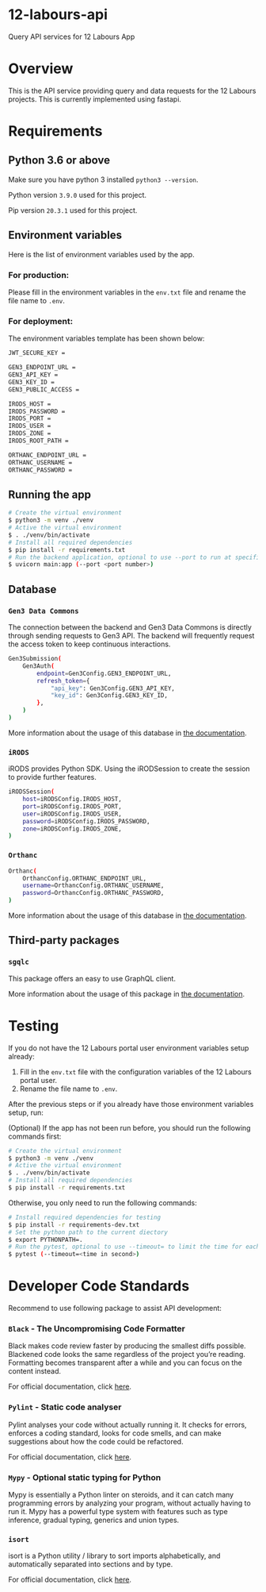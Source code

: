# 12-labours-api

Query API services for 12 Labours App

# Overview

This is the API service providing query and data requests for the 12 Labours projects. This is currently implemented using fastapi.

# Requirements

## Python 3.6 or above

Make sure you have python 3 installed `python3 --version`.

Python version `3.9.0` used for this project.

Pip version `20.3.1` used for this project.

## Environment variables

Here is the list of environment variables used by the app.

### For production:

Please fill in the environment variables in the `env.txt` file and rename the file name to `.env`.

### For deployment:

The environment variables template has been shown below:

```bash
JWT_SECURE_KEY =

GEN3_ENDPOINT_URL =
GEN3_API_KEY =
GEN3_KEY_ID =
GEN3_PUBLIC_ACCESS =

IRODS_HOST =
IRODS_PASSWORD =
IRODS_PORT =
IRODS_USER =
IRODS_ZONE =
IRODS_ROOT_PATH =

ORTHANC_ENDPOINT_URL =
ORTHANC_USERNAME =
ORTHANC_PASSWORD =
```

## Running the app

```bash
# Create the virtual environment
$ python3 -m venv ./venv
# Active the virtual environment
$ . ./venv/bin/activate
# Install all required dependencies
$ pip install -r requirements.txt
# Run the backend application, optional to use --port to run at specific port
$ uvicorn main:app (--port <port number>)
```

## Database

### `Gen3 Data Commons`

The connection between the backend and Gen3 Data Commons is directly through sending requests to Gen3 API. The backend will frequently request the access token to keep continuous interactions.

```bash
Gen3Submission(
    Gen3Auth(
        endpoint=Gen3Config.GEN3_ENDPOINT_URL,
        refresh_token={
            "api_key": Gen3Config.GEN3_API_KEY,
            "key_id": Gen3Config.GEN3_KEY_ID,
        },
    )
)
```

More information about the usage of this database in [the documentation](https://gen3.org/resources/user/using-api/).

### `iRODS`

iRODS provides Python SDK. Using the iRODSession to create the session to provide further features.

```bash
iRODSSession(
    host=iRODSConfig.IRODS_HOST,
    port=iRODSConfig.IRODS_PORT,
    user=iRODSConfig.IRODS_USER,
    password=iRODSConfig.IRODS_PASSWORD,
    zone=iRODSConfig.IRODS_ZONE,
)
```

### `Orthanc`

```bash
Orthanc(
    OrthancConfig.ORTHANC_ENDPOINT_URL,
    username=OrthancConfig.ORTHANC_USERNAME,
    password=OrthancConfig.ORTHANC_PASSWORD,
)
```

More information about the usage of this database in [the documentation](https://github.com/irods/python-irodsclient).

## Third-party packages

### `sgqlc`

This package offers an easy to use GraphQL client.

More information about the usage of this package in [the documentation](https://sgqlc.readthedocs.io/en/latest/).

# Testing

If you do not have the 12 Labours portal user environment variables setup already:

1. Fill in the `env.txt` file with the configuration variables of the 12 Labours portal user.
2. Rename the file name to `.env`.

After the previous steps or if you already have those environment variables setup, run:

(Optional) If the app has not been run before, you should run the following commands first:

```bash
# Create the virtual environment
$ python3 -m venv ./venv
# Active the virtual environment
$ . ./venv/bin/activate
# Install all required dependencies
$ pip install -r requirements.txt
```

Otherwise, you only need to run the following commands:

```bash
# Install required dependencies for testing
$ pip install -r requirements-dev.txt
# Set the python path to the current diectory
$ export PYTHONPATH=.
# Run the pytest, optional to use --timeout= to limit the time for each test case
$ pytest (--timeout=<time in second>)
```

# Developer Code Standards

Recommend to use following package to assist API development:

### `Black` - The Uncompromising Code Formatter

Black makes code review faster by producing the smallest diffs possible. Blackened code looks the same regardless of the project you’re reading. Formatting becomes transparent after a while and you can focus on the content instead.

For official documentation, click [here](https://black.readthedocs.io/en/stable/).

### `Pylint` - Static code analyser

Pylint analyses your code without actually running it. It checks for errors, enforces a coding standard, looks for code smells, and can make suggestions about how the code could be refactored.

For official documentation, click [here](https://pylint.readthedocs.io/en/stable/).

### `Mypy` - Optional static typing for Python

Mypy is essentially a Python linter on steroids, and it can catch many programming errors by analyzing your program, without actually having to run it. Mypy has a powerful type system with features such as type inference, gradual typing, generics and union types.

### `isort`

isort is a Python utility / library to sort imports alphabetically, and automatically separated into sections and by type.

For official documentation, click [here](https://pycqa.github.io/isort/).
